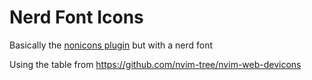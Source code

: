 # Nerd Font Icons

Basically the [nonicons plugin](https://github.com/lite-xl/lite-xl-plugins/blob/master/plugins/nonicons.lua) but with a nerd font

Using the table from https://github.com/nvim-tree/nvim-web-devicons
